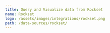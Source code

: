 ```yaml
---
title: Query and Visualize data from Rockset
name: Rockset
logo: /assets/images/integrations/rockset.png
path: /data-sources/rockset/
---
```

